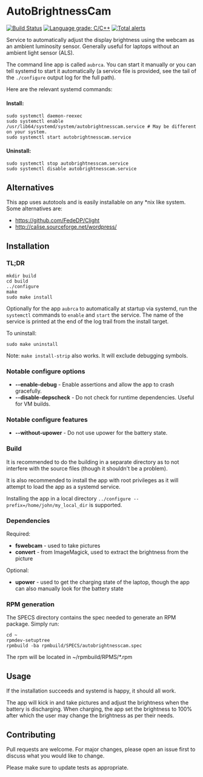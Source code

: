# AutoBrightnessCam

[![Build Status](https://travis-ci.org/goglecm/AutoBrightnessCam.svg?branch=master)](https://travis-ci.org/goglecm/AutoBrightnessCam)
[![Language grade: C/C++](https://img.shields.io/lgtm/grade/cpp/g/goglecm/AutoBrightnessCam.svg?logo=lgtm&logoWidth=18)](https://lgtm.com/projects/g/goglecm/AutoBrightnessCam/context:cpp)
[![Total alerts](https://img.shields.io/lgtm/alerts/g/goglecm/AutoBrightnessCam.svg?logo=lgtm&logoWidth=18)](https://lgtm.com/projects/g/goglecm/AutoBrightnessCam/alerts/)

Service to automatically adjust the display brightness using the webcam as an
ambient luminosity sensor. Generally useful for laptops without an ambient light
sensor (ALS).

The command line app is called `aubrca`. You can start it manually or you can tell systemd to start it automatically (a service file is provided, see the tail of the `./configure` output log for the full path).

Here are the relevant systemd commands:

#### Install:
```
sudo systemctl daemon-reexec
sudo systemctl enable /usr/lib64/systemd/system/autobrightnesscam.service # May be different on your system.
sudo systemctl start autobrightnesscam.service
```
#### Uninstall:
```
sudo systemctl stop autobrightnesscam.service
sudo systemctl disable autobrightnesscam.service
```

## Alternatives

This app uses autotools and is easily installable on any \*nix like system. Some alternatives are:

 - https://github.com/FedeDP/Clight
 - http://calise.sourceforge.net/wordpress/

## Installation

### TL;DR

```
mkdir build
cd build
../configure
make
sudo make install
```

Optionally for the app `aubrca` to automatically at startup via systemd, run the
`systemctl` commands to `enable` and `start` the service. The name of the
service is printed at the end of the log trail from the install target.


To uninstall:


```
sudo make uninstall
```

Note: `make install-strip` also works. It will exclude debugging symbols.

### Notable configure options

- **--enable-debug** - Enable assertions and allow the app to crash gracefully.
- **--disable-depscheck** - Do not check for runtime dependencies. Useful for VM
  builds.

### Notable configure features

- **--without-upower** - Do not use upower for the battery state.

### Build

It is recommended to do the building in a separate directory as to not interfere
with the source files (though it shouldn't be a problem).

It is also recommended to install the app with root privileges as it will
attempt to load the app as a systemd service.

Installing the app in a local directory `../configure
--prefix=/home/john/my_local_dir` is supported.

### Dependencies

Required:

- **fswebcam** - used to take pictures
- **convert** - from ImageMagick, used to extract the brightness from the
  picture

Optional:

- **upower** - used to get the charging state of the laptop, though the app can
  also manually look for the battery state

### RPM generation

The SPECS directory contains the spec needed to generate an RPM package. Simply
run:
```
cd ~
rpmdev-setuptree
rpmbuild -ba rpmbuild/SPECS/autobrightnesscam.spec
```

The rpm will be located in ~/rpmbuild/RPMS/\*.rpm

## Usage

If the installation succeeds and systemd is happy, it should all work.

The app will kick in and take pictures and adjust the brightness when the
battery is discharging. When charging, the app set the brightness to 100% after
which the user may change the brightness as per their needs.

## Contributing

Pull requests are welcome. For major changes, please open an issue first to
discuss what you would like to change.

Please make sure to update tests as appropriate.
